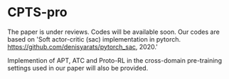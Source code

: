# CPTS-pro

The paper is under reviews. Codes will be available soon. Our codes are based on 'Soft actor-critic (sac) implementation in pytorch. https://github.com/denisyarats/pytorch_sac, 2020.'

Implemention of APT, ATC and Proto-RL in the cross-domain pre-training settings used in our paper will also be provided. 
